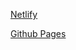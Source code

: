 [Netlify](https://portfolio-meenals.netlify.app/)

[Github Pages](https://meenalshekokar8.github.io/portfolio.github.io/)
